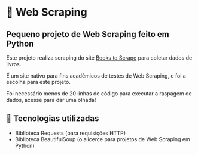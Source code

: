 # 🔧 Web Scraping

## Pequeno projeto de Web Scraping feito em Python

Este projeto realiza scraping do site [Books to Scrape](https://books.toscrape.com/) para coletar dados de livros.

É um site nativo para fins acadêmicos de testes de Web Scraping, e foi a escolha para este projeto.

Foi necessário menos de 20 linhas de código para executar a raspagem de dados, acesse para dar uma olhada! 

## 🤖 Tecnologias utilizadas

- Biblioteca Requests (para requisições HTTP)
- Biblioteca BeautifulSoup (o alicerce para projetos de Web Scraping em Python)
